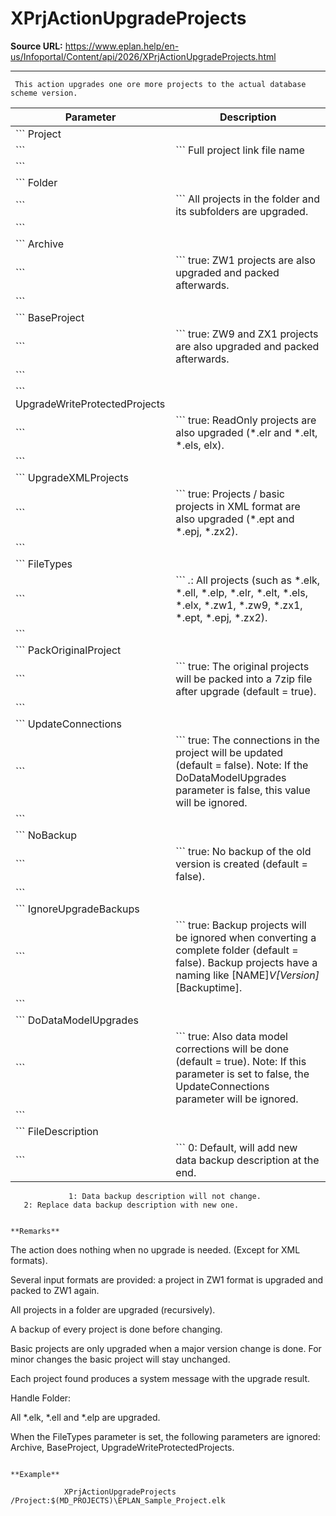 # XPrjActionUpgradeProjects

**Source URL:** https://www.eplan.help/en-us/Infoportal/Content/api/2026/XPrjActionUpgradeProjects.html

---

```
 This action upgrades one ore more projects to the actual database scheme version.

```

| Parameter | Description |
| --- | --- |
| ``` Project
 ``` | ``` Full project link file name
 ``` |
| ``` Folder
 ``` | ``` All projects in the folder and its subfolders are upgraded.
 ``` |
| ``` Archive
 ``` | ``` true: ZW1 projects are also upgraded and packed afterwards.
 ``` |
| ``` BaseProject
 ``` | ``` true: ZW9 and ZX1 projects are also upgraded and packed afterwards.
 ``` |
| ``` UpgradeWriteProtectedProjects
 ``` | ``` true: ReadOnly projects are also upgraded (*.elr and *.elt, *.els, elx).
 ``` |
| ``` UpgradeXMLProjects
 ``` | ``` true: Projects / basic projects in XML format are also upgraded (*.ept and *.epj, *.zx2).
 ``` |
| ``` FileTypes
 ``` | ``` *.*: All projects (such as *.elk, *.ell, *.elp, *.elr, *.elt, *.els, *.elx, *.zw1, *.zw9, *.zx1, *.ept, *.epj, *.zx2).
 ``` |
| ``` PackOriginalProject
 ``` | ``` true: The original projects will be packed into a 7zip file after upgrade (default = true).
 ``` |
| ``` UpdateConnections
 ``` | ``` true: The connections in the project will be updated (default = false). Note: If the DoDataModelUpgrades parameter is false, this value will be ignored.
 ``` |
| ``` NoBackup
 ``` | ``` true: No backup of the old version is created (default = false).
 ``` |
| ``` IgnoreUpgradeBackups
 ``` | ``` true: Backup projects will be ignored when converting a complete folder (default = false). Backup projects have a naming like [NAME]_V[Version]_[Backuptime].
 ``` |
| ``` DoDataModelUpgrades
 ``` | ``` true: Also data model corrections will be done (default = true). Note: If this parameter is set to false, the UpdateConnections parameter will be ignored.
 ``` |
| ``` FileDescription
 ``` | ``` 0: Default, will add new data backup description at the end.
                 1: Data backup description will not change.
       2: Replace data backup description with new one.
  
 ``` |

**Remarks**

```
 The action does nothing when no upgrade is needed. (Except for XML formats).

 Several input formats are provided: a project in ZW1 format is upgraded and packed to ZW1 again.

 All projects in a folder are upgraded (recursively).

 A backup of every project is done before changing.

 Basic projects are only upgraded when a major version change is done. For minor changes the basic project will stay unchanged.

 Each project found produces a system message with the upgrade result.

 Handle Folder:

 All *.elk, *.ell and *.elp are upgraded.

 When the FileTypes parameter is set, the following parameters are ignored: Archive, BaseProject, UpgradeWriteProtectedProjects.

```

**Example**

```
                XPrjActionUpgradeProjects /Project:$(MD_PROJECTS)\EPLAN_Sample_Project.elk

```